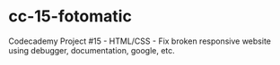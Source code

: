 # cc-15-fotomatic
Codecademy Project #15 - HTML/CSS - Fix broken responsive website using debugger, documentation, google, etc.
